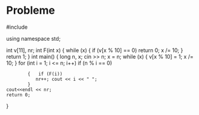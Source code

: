 # Probleme
#include <iostream>

using namespace std;

int v[11], nr;
int F(int x)
{
    while (x)
    {
        if (v[x % 10] == 0) return 0;
        x /= 10;
    }
    return 1;
}
int main()
{
    long n, x; cin >> n; x = n;
    while (x)
    {
        v[x % 10] = 1;
        x /= 10;
    }
    for (int i = 1; i <= n; i++)
        if (n % i == 0)

            {   if (F(i))
               nr++; cout << i << " ";
            }
    cout<<endl << nr;
    return 0;
}
